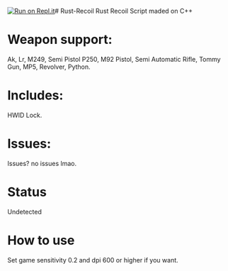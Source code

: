[![Run on Repl.it](https://repl.it/badge/github/Skeetboi23/Rust-Recoil)](https://repl.it/github/Skeetboi23/Rust-Recoil)# Rust-Recoil
Rust Recoil Script maded on C++

# Weapon support:
Ak,
Lr,
M249,
Semi Pistol P250,
M92 Pistol,
Semi Automatic Rifle,
Tommy Gun,
MP5,
Revolver,
Python.

# Includes:
HWID Lock.

# Issues:
Issues? no issues lmao.

# Status
Undetected
# How to use
Set game sensitivity 0.2 and dpi 600 or higher if you want.
